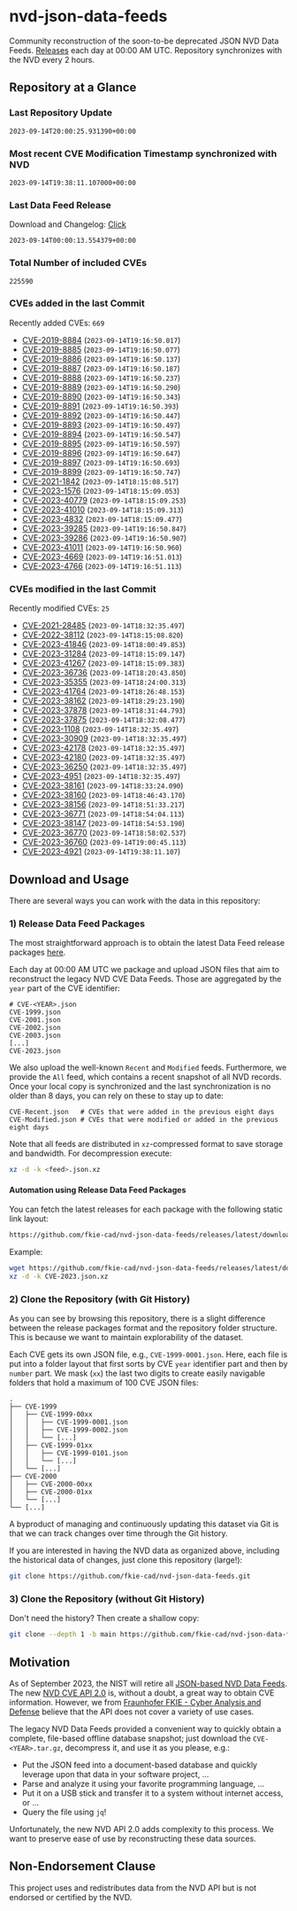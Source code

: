 # nvd-json-data-feeds

Community reconstruction of the soon-to-be deprecated JSON NVD Data Feeds. 
[Releases](https://github.com/fkie-cad/nvd-json-data-feeds/releases/latest) each day at 00:00 AM UTC.
Repository synchronizes with the NVD every 2 hours.

## Repository at a Glance

### Last Repository Update

```plain
2023-09-14T20:00:25.931390+00:00
```

### Most recent CVE Modification Timestamp synchronized with NVD

```plain
2023-09-14T19:38:11.107000+00:00
```

### Last Data Feed Release

Download and Changelog: [Click](https://github.com/fkie-cad/nvd-json-data-feeds/releases/latest)

```plain
2023-09-14T00:00:13.554379+00:00
```

### Total Number of included CVEs

```plain
225590
```

### CVEs added in the last Commit

Recently added CVEs: `669`

* [CVE-2019-8884](CVE-2019/CVE-2019-88xx/CVE-2019-8884.json) (`2023-09-14T19:16:50.017`)
* [CVE-2019-8885](CVE-2019/CVE-2019-88xx/CVE-2019-8885.json) (`2023-09-14T19:16:50.077`)
* [CVE-2019-8886](CVE-2019/CVE-2019-88xx/CVE-2019-8886.json) (`2023-09-14T19:16:50.137`)
* [CVE-2019-8887](CVE-2019/CVE-2019-88xx/CVE-2019-8887.json) (`2023-09-14T19:16:50.187`)
* [CVE-2019-8888](CVE-2019/CVE-2019-88xx/CVE-2019-8888.json) (`2023-09-14T19:16:50.237`)
* [CVE-2019-8889](CVE-2019/CVE-2019-88xx/CVE-2019-8889.json) (`2023-09-14T19:16:50.290`)
* [CVE-2019-8890](CVE-2019/CVE-2019-88xx/CVE-2019-8890.json) (`2023-09-14T19:16:50.343`)
* [CVE-2019-8891](CVE-2019/CVE-2019-88xx/CVE-2019-8891.json) (`2023-09-14T19:16:50.393`)
* [CVE-2019-8892](CVE-2019/CVE-2019-88xx/CVE-2019-8892.json) (`2023-09-14T19:16:50.447`)
* [CVE-2019-8893](CVE-2019/CVE-2019-88xx/CVE-2019-8893.json) (`2023-09-14T19:16:50.497`)
* [CVE-2019-8894](CVE-2019/CVE-2019-88xx/CVE-2019-8894.json) (`2023-09-14T19:16:50.547`)
* [CVE-2019-8895](CVE-2019/CVE-2019-88xx/CVE-2019-8895.json) (`2023-09-14T19:16:50.597`)
* [CVE-2019-8896](CVE-2019/CVE-2019-88xx/CVE-2019-8896.json) (`2023-09-14T19:16:50.647`)
* [CVE-2019-8897](CVE-2019/CVE-2019-88xx/CVE-2019-8897.json) (`2023-09-14T19:16:50.693`)
* [CVE-2019-8899](CVE-2019/CVE-2019-88xx/CVE-2019-8899.json) (`2023-09-14T19:16:50.747`)
* [CVE-2021-1842](CVE-2021/CVE-2021-18xx/CVE-2021-1842.json) (`2023-09-14T18:15:08.517`)
* [CVE-2023-1576](CVE-2023/CVE-2023-15xx/CVE-2023-1576.json) (`2023-09-14T18:15:09.053`)
* [CVE-2023-40779](CVE-2023/CVE-2023-407xx/CVE-2023-40779.json) (`2023-09-14T18:15:09.253`)
* [CVE-2023-41010](CVE-2023/CVE-2023-410xx/CVE-2023-41010.json) (`2023-09-14T18:15:09.313`)
* [CVE-2023-4832](CVE-2023/CVE-2023-48xx/CVE-2023-4832.json) (`2023-09-14T18:15:09.477`)
* [CVE-2023-39285](CVE-2023/CVE-2023-392xx/CVE-2023-39285.json) (`2023-09-14T19:16:50.847`)
* [CVE-2023-39286](CVE-2023/CVE-2023-392xx/CVE-2023-39286.json) (`2023-09-14T19:16:50.907`)
* [CVE-2023-41011](CVE-2023/CVE-2023-410xx/CVE-2023-41011.json) (`2023-09-14T19:16:50.960`)
* [CVE-2023-4669](CVE-2023/CVE-2023-46xx/CVE-2023-4669.json) (`2023-09-14T19:16:51.013`)
* [CVE-2023-4766](CVE-2023/CVE-2023-47xx/CVE-2023-4766.json) (`2023-09-14T19:16:51.113`)


### CVEs modified in the last Commit

Recently modified CVEs: `25`

* [CVE-2021-28485](CVE-2021/CVE-2021-284xx/CVE-2021-28485.json) (`2023-09-14T18:32:35.497`)
* [CVE-2022-38112](CVE-2022/CVE-2022-381xx/CVE-2022-38112.json) (`2023-09-14T18:15:08.820`)
* [CVE-2023-41846](CVE-2023/CVE-2023-418xx/CVE-2023-41846.json) (`2023-09-14T18:00:49.853`)
* [CVE-2023-31284](CVE-2023/CVE-2023-312xx/CVE-2023-31284.json) (`2023-09-14T18:15:09.147`)
* [CVE-2023-41267](CVE-2023/CVE-2023-412xx/CVE-2023-41267.json) (`2023-09-14T18:15:09.383`)
* [CVE-2023-36736](CVE-2023/CVE-2023-367xx/CVE-2023-36736.json) (`2023-09-14T18:20:43.850`)
* [CVE-2023-35355](CVE-2023/CVE-2023-353xx/CVE-2023-35355.json) (`2023-09-14T18:24:00.313`)
* [CVE-2023-41764](CVE-2023/CVE-2023-417xx/CVE-2023-41764.json) (`2023-09-14T18:26:48.153`)
* [CVE-2023-38162](CVE-2023/CVE-2023-381xx/CVE-2023-38162.json) (`2023-09-14T18:29:23.190`)
* [CVE-2023-37878](CVE-2023/CVE-2023-378xx/CVE-2023-37878.json) (`2023-09-14T18:31:44.793`)
* [CVE-2023-37875](CVE-2023/CVE-2023-378xx/CVE-2023-37875.json) (`2023-09-14T18:32:08.477`)
* [CVE-2023-1108](CVE-2023/CVE-2023-11xx/CVE-2023-1108.json) (`2023-09-14T18:32:35.497`)
* [CVE-2023-30909](CVE-2023/CVE-2023-309xx/CVE-2023-30909.json) (`2023-09-14T18:32:35.497`)
* [CVE-2023-42178](CVE-2023/CVE-2023-421xx/CVE-2023-42178.json) (`2023-09-14T18:32:35.497`)
* [CVE-2023-42180](CVE-2023/CVE-2023-421xx/CVE-2023-42180.json) (`2023-09-14T18:32:35.497`)
* [CVE-2023-36250](CVE-2023/CVE-2023-362xx/CVE-2023-36250.json) (`2023-09-14T18:32:35.497`)
* [CVE-2023-4951](CVE-2023/CVE-2023-49xx/CVE-2023-4951.json) (`2023-09-14T18:32:35.497`)
* [CVE-2023-38161](CVE-2023/CVE-2023-381xx/CVE-2023-38161.json) (`2023-09-14T18:33:24.090`)
* [CVE-2023-38160](CVE-2023/CVE-2023-381xx/CVE-2023-38160.json) (`2023-09-14T18:46:43.170`)
* [CVE-2023-38156](CVE-2023/CVE-2023-381xx/CVE-2023-38156.json) (`2023-09-14T18:51:33.217`)
* [CVE-2023-36771](CVE-2023/CVE-2023-367xx/CVE-2023-36771.json) (`2023-09-14T18:54:04.113`)
* [CVE-2023-38147](CVE-2023/CVE-2023-381xx/CVE-2023-38147.json) (`2023-09-14T18:54:53.190`)
* [CVE-2023-36770](CVE-2023/CVE-2023-367xx/CVE-2023-36770.json) (`2023-09-14T18:58:02.537`)
* [CVE-2023-36760](CVE-2023/CVE-2023-367xx/CVE-2023-36760.json) (`2023-09-14T19:00:45.113`)
* [CVE-2023-4921](CVE-2023/CVE-2023-49xx/CVE-2023-4921.json) (`2023-09-14T19:38:11.107`)


## Download and Usage

There are several ways you can work with the data in this repository:

### 1) Release Data Feed Packages

The most straightforward approach is to obtain the latest Data Feed release packages [here](https://github.com/fkie-cad/nvd-json-data-feeds/releases/latest).

Each day at 00:00 AM UTC we package and upload JSON files that aim to reconstruct the legacy NVD CVE Data Feeds.
Those are aggregated by the `year` part of the CVE identifier:

```
# CVE-<YEAR>.json
CVE-1999.json
CVE-2001.json
CVE-2002.json
CVE-2003.json
[...]
CVE-2023.json
```

We also upload the well-known `Recent` and `Modified` feeds.
Furthermore, we provide the `All` feed, which contains a recent snapshot of all NVD records.
Once your local copy is synchronized and the last synchronization is no older than 8 days, you can rely on these to stay up to date:

```plain
CVE-Recent.json   # CVEs that were added in the previous eight days
CVE-Modified.json # CVEs that were modified or added in the previous eight days
```

Note that all feeds are distributed in `xz`-compressed format to save storage and bandwidth.
For decompression execute:

```sh
xz -d -k <feed>.json.xz
```


#### Automation using Release Data Feed Packages

You can fetch the latest releases for each package with the following static link layout:

```sh
https://github.com/fkie-cad/nvd-json-data-feeds/releases/latest/download/CVE-<YEAR>.json.xz
```

Example:

```sh
wget https://github.com/fkie-cad/nvd-json-data-feeds/releases/latest/download/CVE-2023.json.xz
xz -d -k CVE-2023.json.xz
```

### 2) Clone the Repository (with Git History)

As you can see by browsing this repository, there is a slight difference between the release packages format and the repository folder structure.
This is because we want to maintain explorability of the dataset.

Each CVE gets its own JSON file, e.g., `CVE-1999-0001.json`.
Here, each file is put into a folder layout that first sorts by CVE `year` identifier part and then by `number` part.
We mask (`xx`) the last two digits to create easily navigable folders that hold a maximum of 100 CVE JSON files:

```plain
.
├── CVE-1999
│   ├── CVE-1999-00xx
│   │   ├── CVE-1999-0001.json
│   │   ├── CVE-1999-0002.json
│   │   └── [...]
│   ├── CVE-1999-01xx
│   │   ├── CVE-1999-0101.json
│   │   └── [...]
│   └── [...]
├── CVE-2000
│   ├── CVE-2000-00xx
│   ├── CVE-2000-01xx
│   └── [...]
└── [...]
```

A byproduct of managing and continuously updating this dataset via Git is that we can track changes over time through the Git history.

If you are interested in having the NVD data as organized above, including the historical data of changes, just clone this repository (large!):

```sh
git clone https://github.com/fkie-cad/nvd-json-data-feeds.git
```

### 3) Clone the Repository (without Git History)

Don't need the history? Then create a shallow copy:

```sh
git clone --depth 1 -b main https://github.com/fkie-cad/nvd-json-data-feeds.git
```

## Motivation

As of September 2023, the NIST will retire all [JSON-based NVD Data Feeds](https://nvd.nist.gov/vuln/data-feeds#divRetirementBanner-1).
The new [NVD CVE API 2.0](https://nvd.nist.gov/developers/vulnerabilities) is, without a doubt, a great way to obtain CVE information.
However, we from [Fraunhofer FKIE - Cyber Analysis and Defense](https://www.fkie.fraunhofer.de/en/departments/cad.html) believe that the API does not cover a variety of use cases.

The legacy NVD Data Feeds provided a convenient way to quickly obtain a complete, file-based offline database snapshot; just download the `CVE-<YEAR>.tar.gz`, decompress it, and use it as you please, e.g.:

* Put the JSON feed into a document-based database and quickly leverage upon that data in your software project, ...
* Parse and analyze it using your favorite programming language, ...
* Put it on a USB stick and transfer it to a system without internet access, or ...
* Query the file using `jq`!

Unfortunately, the new NVD API 2.0 adds complexity to this process.
We want to preserve ease of use by reconstructing these data sources.

## Non-Endorsement Clause

This project uses and redistributes data from the NVD API but is not endorsed or certified by the NVD.